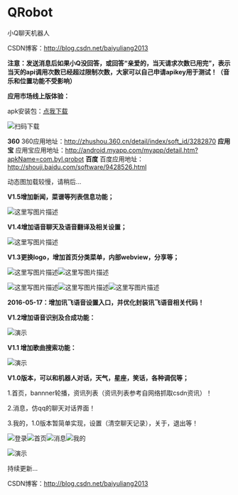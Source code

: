 # QRobot

小Q聊天机器人

CSDN博客：http://blog.csdn.net/baiyuliang2013

**注意：发送消息后如果小Q没回答，或回答“亲爱的，当天请求次数已用完”，表示当天的api调用次数已经超过限制次数，大家可以自己申请apikey用于测试！（音乐和位置功能不受影响）**

**应用市场线上版体验：**

apk安装包：[点我下载](http://openbox.mobilem.360.cn/index/d/sid/3282870)

![扫码下载](http://img.blog.csdn.net/20160523131833662)

**360**
360应用地址：http://zhushou.360.cn/detail/index/soft_id/3282870
**应用宝**
应用宝应用地址：http://android.myapp.com/myapp/detail.htm?apkName=com.byl.qrobot
**百度**
百度应用地址：http://shouji.baidu.com/software/9428526.html

动态图加载较慢，请稍后...

**V1.5增加新闻，菜谱等列表信息功能；**

![这里写图片描述](http://img.blog.csdn.net/20160520132529305)

**V1.4增加语音聊天及语音翻译及相关设置；**

![这里写图片描述](http://img.blog.csdn.net/20160519150322237)

**V1.3更换logo，增加首页分类菜单，内部webview，分享等；**

![这里写图片描述](http://img.blog.csdn.net/20160518130602905)![这里写图片描述](http://img.blog.csdn.net/20160518130845237)

![这里写图片描述](http://img.blog.csdn.net/20160518165247328)![这里写图片描述](http://img.blog.csdn.net/20160518165259004)![这里写图片描述](http://img.blog.csdn.net/20160518171647349)

**2016-05-17：增加讯飞语音设置入口，并优化封装讯飞语音相关代码！**

**V1.2增加语音识别及合成功能：**

![演示](http://img.blog.csdn.net/20160516141620589)

**V1.1 增加歌曲搜索功能：**

![演示](http://img.blog.csdn.net/20160513140525233)

**V1.0版本，可以和机器人对话，天气，星座，笑话，各种调侃等；**

1.首页，bannner轮播，资讯列表（资讯列表参考自网络抓取csdn资讯）！

2.消息，仿qq的聊天对话界面！

3.我的，1.0版本暂简单实现，设置（清空聊天记录），关于，退出等！

![登录](http://img.blog.csdn.net/20160512180054428)![首页](http://img.blog.csdn.net/20160512180110709)![消息](http://img.blog.csdn.net/20160512180142944)![我的](http://img.blog.csdn.net/20160512180128772)

![演示](http://img.blog.csdn.net/20160512181129051)

持续更新...

CSDN博客：http://blog.csdn.net/baiyuliang2013
